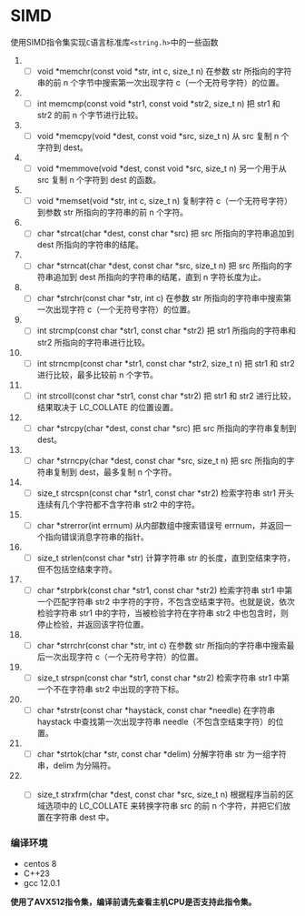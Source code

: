 # SIMD
使用SIMD指令集实现`C`语言标准库`<string.h>`中的一些函数
1. - [ ] void *memchr(const void *str, int c, size_t n)
在参数 str 所指向的字符串的前 n 个字节中搜索第一次出现字符 c（一个无符号字符）的位置。
2. - [ ] int memcmp(const void *str1, const void *str2, size_t n)
把 str1 和 str2 的前 n 个字节进行比较。
3. - [ ]	void *memcpy(void *dest, const void *src, size_t n)
从 src 复制 n 个字符到 dest。
4. - [ ]	void *memmove(void *dest, const void *src, size_t n)
另一个用于从 src 复制 n 个字符到 dest 的函数。
5. - [ ]	void *memset(void *str, int c, size_t n)
复制字符 c（一个无符号字符）到参数 str 所指向的字符串的前 n 个字符。
6. - [ ]	char *strcat(char *dest, const char *src)
把 src 所指向的字符串追加到 dest 所指向的字符串的结尾。
7. - [ ]	char *strncat(char *dest, const char *src, size_t n)
把 src 所指向的字符串追加到 dest 所指向的字符串的结尾，直到 n 字符长度为止。
8. - [ ]	char *strchr(const char *str, int c)
在参数 str 所指向的字符串中搜索第一次出现字符 c（一个无符号字符）的位置。
9. - [ ]	int strcmp(const char *str1, const char *str2)
把 str1 所指向的字符串和 str2 所指向的字符串进行比较。
10. - [ ]	int strncmp(const char *str1, const char *str2, size_t n)
把 str1 和 str2 进行比较，最多比较前 n 个字节。
11. - [ ]	int strcoll(const char *str1, const char *str2)
把 str1 和 str2 进行比较，结果取决于 LC_COLLATE 的位置设置。
12. - [ ]	char *strcpy(char *dest, const char *src)
把 src 所指向的字符串复制到 dest。
13. - [ ]	char *strncpy(char *dest, const char *src, size_t n)
把 src 所指向的字符串复制到 dest，最多复制 n 个字符。
14. - [ ]	size_t strcspn(const char *str1, const char *str2)
检索字符串 str1 开头连续有几个字符都不含字符串 str2 中的字符。
15. - [ ]	char *strerror(int errnum)
从内部数组中搜索错误号 errnum，并返回一个指向错误消息字符串的指针。
16. - [ ]	size_t strlen(const char *str)
计算字符串 str 的长度，直到空结束字符，但不包括空结束字符。
17. - [ ]	char *strpbrk(const char *str1, const char *str2)
检索字符串 str1 中第一个匹配字符串 str2 中字符的字符，不包含空结束字符。也就是说，依次检验字符串 str1 中的字符，当被检验字符在字符串 str2 中也包含时，则停止检验，并返回该字符位置。
18. - [ ]	char *strrchr(const char *str, int c)
在参数 str 所指向的字符串中搜索最后一次出现字符 c（一个无符号字符）的位置。
19. - [ ]	size_t strspn(const char *str1, const char *str2)
检索字符串 str1 中第一个不在字符串 str2 中出现的字符下标。
20. - [ ]	char *strstr(const char *haystack, const char *needle)
在字符串 haystack 中查找第一次出现字符串 needle（不包含空结束字符）的位置。
21. - [ ]	char *strtok(char *str, const char *delim)
分解字符串 str 为一组字符串，delim 为分隔符。
22. - [ ]	size_t strxfrm(char *dest, const char *src, size_t n)
根据程序当前的区域选项中的 LC_COLLATE 来转换字符串 src 的前 n 个字符，并把它们放置在字符串 dest 中。



### 编译环境
- centos 8
- C++23
- gcc 12.0.1

**使用了AVX512指令集，编译前请先查看主机CPU是否支持此指令集。**
